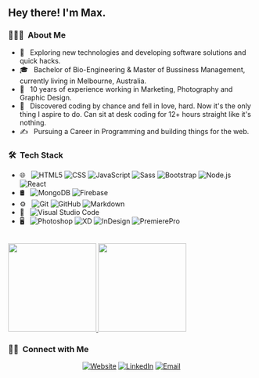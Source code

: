 <h2> Hey there! I'm Max.</h2>

<h3> 👨🏻‍💻 &nbsp;About Me </h3>

- 🤔 &nbsp; Exploring new technologies and developing software solutions and quick hacks.
- 🎓 &nbsp; Bachelor of Bio-Engineering & Master of Bussiness Management, currently living in Melbourne, Australia.
- 💼 &nbsp; 10 years of experience working in Marketing, Photography and Graphic Design.
- 🌱 &nbsp; Discovered coding by chance and fell in love, hard. Now it's the only thing I aspire to do. Can sit at desk coding for 12+ hours straight like it's nothing.
- ✍️ &nbsp; Pursuing a Career in Programming and building things for the web.

<h3> 🛠 &nbsp;Tech Stack</h3>


- 🌐 &nbsp;
  ![HTML5](https://img.shields.io/badge/-HTML5-333333?style=flat&logo=HTML5)
  ![CSS](https://img.shields.io/badge/-CSS-333333?style=flat&logo=CSS3&logoColor=1572B6)
  ![JavaScript](https://img.shields.io/badge/-JavaScript-333333?style=flat&logo=javascript)
  ![Sass](https://img.shields.io/badge/-Sass-%23CC6699?style=flat-square&logo=sass&logoColor=ffffff)
  ![Bootstrap](https://img.shields.io/badge/-Bootstrap-333333?style=flat&logo=bootstrap&logoColor=563D7C)
  ![Node.js](https://img.shields.io/badge/-Node.js-333333?style=flat&logo=node.js)
  ![React](https://img.shields.io/badge/-React-333333?style=flat&logo=react)
- 🛢 &nbsp;
  ![MongoDB](https://img.shields.io/badge/-MongoDB-333333?style=flat&logo=mongodb)
  ![Firebase](https://img.shields.io/badge/-Firebase-333333?style=flat&logo=firebase)
- ⚙️ &nbsp;
  ![Git](https://img.shields.io/badge/-Git-333333?style=flat&logo=git)
  ![GitHub](https://img.shields.io/badge/-GitHub-333333?style=flat&logo=github)
  ![Markdown](https://img.shields.io/badge/-Markdown-333333?style=flat&logo=markdown)
- 🔧 &nbsp;
  ![Visual Studio Code](https://img.shields.io/badge/-Visual%20Studio%20Code-333333?style=flat&logo=visual-studio-code&logoColor=007ACC)
- 🖥 &nbsp;
  ![Photoshop](https://img.shields.io/badge/-Photoshop-333333?style=flat&logo=adobe-photoshop)
  ![XD](https://img.shields.io/badge/-AdobeXD-333333?style=flat&logo=adobe-xd)
  ![InDesign](https://img.shields.io/badge/-AdobeLightroomClassic-333333?style=flat&logo=adobe-lightroom-classic)
  ![PremierePro](https://img.shields.io/badge/-AdobePremierePro-333333?style=flat&logo=adobe-premiere-pro)

<br/>

<a href="https://github.com/maxly20">
  <img height="180em" src="https://github-readme-stats.vercel.app/api?username=maxly20&theme=buefy&show_icons=true" />
  <img height="180em" src="https://github-readme-stats.vercel.app/api/top-langs/?username=maxly20&theme=buefy&layout=compact" />
</a>

<br/>

<h3> 🤝🏻 &nbsp;Connect with Me </h3>

<p align="center">
<a href="https://www.maxly20.com/"><img alt="Website" src="https://img.shields.io/badge/Website-www.maxly20.com-blue?style=flat-square&logo=google-chrome"></a>
<a href="https://www.linkedin.com/in/maxly20/"><img alt="LinkedIn" src="https://img.shields.io/badge/LinkedIn-maxly20-blue?style=flat-square&logo=linkedin"></a>
<a href="mailto:maxly2011@gmail.com"><img alt="Email" src="https://img.shields.io/badge/Email-maxly2011@gmail.com-blue?style=flat-square&logo=gmail"></a>
</p>

